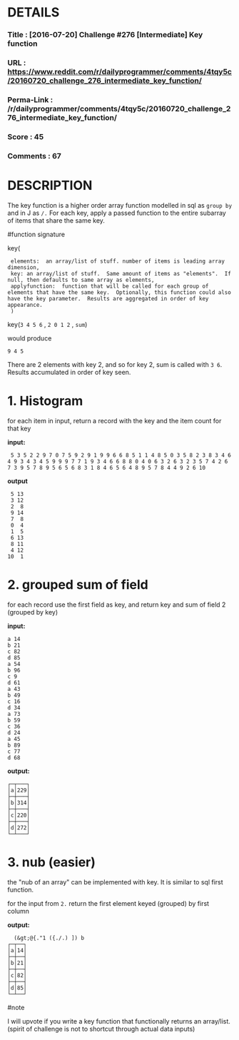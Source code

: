 # DETAILS
### Title      : [2016-07-20] Challenge #276 [Intermediate] Key function
### URL        : https://www.reddit.com/r/dailyprogrammer/comments/4tqy5c/20160720_challenge_276_intermediate_key_function/
### Perma-Link : /r/dailyprogrammer/comments/4tqy5c/20160720_challenge_276_intermediate_key_function/
### Score      : 45
### Comments   : 67

# DESCRIPTION
The key function is a higher order array function modelled in sql as `group by` and in J as `/.`  For each key, apply a passed function to the entire subarray of items that share the same key.

#function signature

key(

     elements:  an array/list of stuff. number of items is leading array dimension,
     key: an array/list of stuff.  Same amount of items as "elements".  If null, then defaults to same array as elements,
     applyfunction:  function that will be called for each group of elements that have the same key.  Optionally, this function could also have the key parameter.  Results are aggregated in order of key appearance.
     )

key(`3 4 5 6` , `2 0 1 2` , `sum`)

would produce

`9 4 5`

There are 2 elements with key 2, and so for key 2, sum is called with `3 6`.  Results accumulated in order of key seen.

# 1. Histogram

for each item in input, return a record with the key and the item count for that key

**input:**

     5 3 5 2 2 9 7 0 7 5 9 2 9 1 9 9 6 6 8 5 1 1 4 8 5 0 3 5 8 2 3 8 3 4 6 4 9 3 4 3 4 5 9 9 9 7 7 1 9 3 4 6 6 8 8 0 4 0 6 3 2 6 3 2 3 5 7 4 2 6 7 3 9 5 7 8 9 5 6 5 6 8 3 1 8 4 6 5 6 4 8 9 5 7 8 4 4 9 2 6 10

**output** 

     5 13
     3 12
     2  8
     9 14
     7  8
     0  4
     1  5
     6 13
     8 11
     4 12
    10  1


# 2. grouped sum of field

for each record use the first field as key, and return key and sum of field 2 (grouped by key)

**input:**

    a 14
    b 21
    c 82
    d 85
    a 54
    b 96
    c 9 
    d 61
    a 43
    b 49
    c 16
    d 34
    a 73
    b 59
    c 36
    d 24
    a 45
    b 89
    c 77
    d 68

**output:**

    ┌─┬───┐
    │a│229│
    ├─┼───┤
    │b│314│
    ├─┼───┤
    │c│220│
    ├─┼───┤
    │d│272│
    └─┴───┘


# 3. nub (easier)

the "nub of an array" can be implemented with key.  It is similar to sql first function. 

for the input from `2.` return the first element keyed (grouped) by first column

**output:**

      (&gt;@{."1 ({./.) ]) b
    ┌─┬──┐
    │a│14│
    ├─┼──┤
    │b│21│
    ├─┼──┤
    │c│82│
    ├─┼──┤
    │d│85│
    └─┴──┘

#note

I will upvote if you write a key function that functionally returns an array/list.  (spirit of challenge is not to shortcut through actual data inputs)